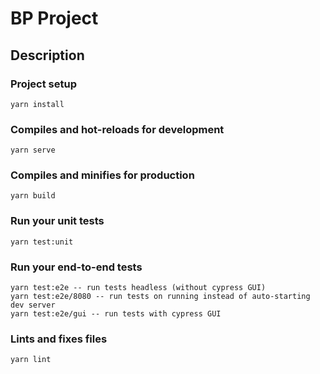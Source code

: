 # BP Project

## Description

### Project setup
```
yarn install
```

### Compiles and hot-reloads for development
```
yarn serve
```

### Compiles and minifies for production
```
yarn build
```

### Run your unit tests
```
yarn test:unit
```

### Run your end-to-end tests
```
yarn test:e2e -- run tests headless (without cypress GUI)
yarn test:e2e/8080 -- run tests on running instead of auto-starting dev server
yarn test:e2e/gui -- run tests with cypress GUI
```

### Lints and fixes files
```
yarn lint
```